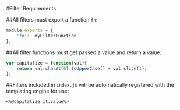 #Filter Requirements

##All filters must export a function `fn`:

```javascript
module.exports = {
    'fn': _myFilterFunction
};
```

##All filter functions must get passed a value and return a value:

```javascript
var capitalize = function(val){
    return val.charAt(0).toUpperCase() + val.slice(1);
};
```

##Filters included in `index.js` will be automatically registered with the templating engine for use:

```
<%@capitalize it.value%>
```